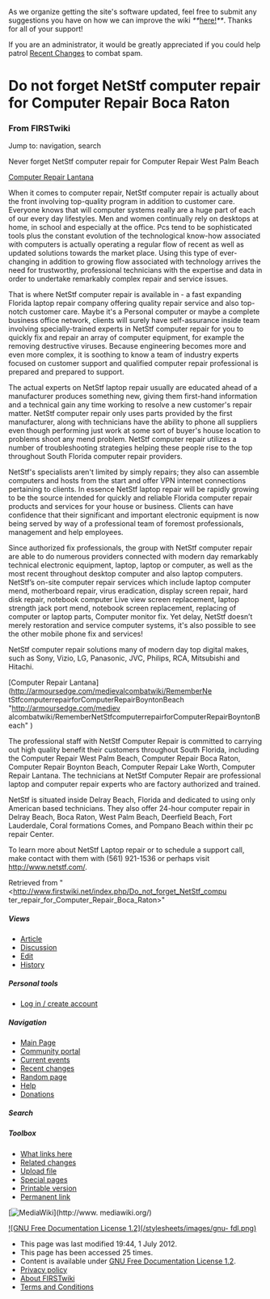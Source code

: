 As we organize getting the site's software updated, feel free to submit any
suggestions you have on how we can improve the wiki
_**_[here!](/index.php/User:Hallry/Suggestions "User:Hallry/Suggestions"
)_**_. Thanks for all of your support!

If you are an administrator, it would be greatly appreciated if you could help
patrol [Recent Changes](/index.php/Special:Recentchanges
"Special:Recentchanges" ) to combat spam.

# Do not forget NetStf computer repair for Computer Repair Boca Raton

### From FIRSTwiki

Jump to: navigation, search

Never forget NetStf computer repair for Computer Repair West Palm Beach

[Computer Repair Lantana](http://www.netstf.com/about-netstf/
"http://www.netstf.com/about-netstf/" )

When it comes to computer repair, NetStf computer repair is actually about the
front involving top-quality program in addition to customer care. Everyone
knows that will computer systems really are a huge part of each of our every
day lifestyles. Men and women continually rely on desktops at home, in school
and especially at the office. Pcs tend to be sophisticated tools plus the
constant evolution of the technological know-how associated with computers is
actually operating a regular flow of recent as well as updated solutions
towards the market place. Using this type of ever-changing in addition to
growing flow associated with technology arrives the need for trustworthy,
professional technicians with the expertise and data in order to undertake
remarkably complex repair and service issues.

  
That is where NetStf computer repair is available in - a fast expanding
Florida laptop repair company offering quality repair service and also top-
notch customer care. Maybe it's a Personal computer or maybe a complete
business office network, clients will surely have self-assurance inside team
involving specially-trained experts in NetStf computer repair for you to
quickly fix and repair an array of computer equipment, for example the
removing destructive viruses. Because engineering becomes more and even more
complex, it is soothing to know a team of industry experts focused on customer
support and qualified computer repair professional is prepared and prepared to
support.

The actual experts on NetStf laptop repair usually are educated ahead of a
manufacturer produces something new, giving them first-hand information and a
technical gain any time working to resolve a new customer's repair matter.
NetStf computer repair only uses parts provided by the first manufacturer,
along with technicians have the ability to phone all suppliers even though
performing just work at some sort of buyer's house location to problems shoot
any mend problem. NetStf computer repair utilizes a number of troubleshooting
strategies helping these people rise to the top throughout South Florida
computer repair providers.

NetStf's specialists aren't limited by simply repairs; they also can assemble
computers and hosts from the start and offer VPN internet connections
pertaining to clients. In essence NetStf laptop repair will be rapidly growing
to be the source intended for quickly and reliable Florida computer repair
products and services for your house or business. Clients can have confidence
that their significant and important electronic equipment is now being served
by way of a professional team of foremost professionals, management and help
employees.

Since authorized fix professionals, the group with NetStf computer repair are
able to do numerous providers connected with modern day remarkably technical
electronic equipment, laptop, laptop or computer, as well as the most recent
throughout desktop computer and also laptop computers. NetStf’s on-site
computer repair services which include laptop computer mend, motherboard
repair, virus eradication, display screen repair, hard disk repair, notebook
computer Live view screen replacement, laptop strength jack port mend,
notebook screen replacement, replacing of computer or laptop parts, Computer
monitor fix. Yet delay, NetStf doesn’t merely restoration and service computer
systems, it's also possible to see the other mobile phone fix and services!

NetStf computer repair solutions many of modern day top digital makes, such as
Sony, Vizio, LG, Panasonic, JVC, Philips, RCA, Mitsubishi and Hitachi.

[Computer Repair Lantana](http://armoursedge.com/medievalcombatwiki/RememberNe
tStfcomputerrepairforComputerRepairBoyntonBeach "http://armoursedge.com/mediev
alcombatwiki/RememberNetStfcomputerrepairforComputerRepairBoyntonBeach" )

The professional staff with NetStf Computer Repair is committed to carrying
out high quality benefit their customers throughout South Florida, including
the Computer Repair West Palm Beach, Computer Repair Boca Raton, Computer
Repair Boynton Beach, Computer Repair Lake Worth, Computer Repair Lantana. The
technicians at NetStf Computer Repair are professional laptop and computer
repair experts who are factory authorized and trained.

NetStf is situated inside Delray Beach, Florida and dedicated to using only
American based technicians. They also offer 24-hour computer repair in Delray
Beach, Boca Raton, West Palm Beach, Deerfield Beach, Fort Lauderdale, Coral
formations Comes, and Pompano Beach within their pc repair Center.

To learn more about NetStf Laptop repair or to schedule a support call, make
contact with them with (561) 921-1536 or perhaps visit
<http://www.netstf.com/>.

Retrieved from "<http://www.firstwiki.net/index.php/Do_not_forget_NetStf_compu
ter_repair_for_Computer_Repair_Boca_Raton>"

##### Views

  * [Article](/index.php/Do_not_forget_NetStf_computer_repair_for_Computer_Repair_Boca_Raton)
  * [Discussion](/index.php?title=Talk:Do_not_forget_NetStf_computer_repair_for_Computer_Repair_Boca_Raton&action=edit)
  * [Edit](/index.php?title=Do_not_forget_NetStf_computer_repair_for_Computer_Repair_Boca_Raton&action=edit)
  * [History](/index.php?title=Do_not_forget_NetStf_computer_repair_for_Computer_Repair_Boca_Raton&action=history)

##### Personal tools

  * [Log in / create account](/index.php?title=Special:Userlogin&returnto=Do_not_forget_NetStf_computer_repair_for_Computer_Repair_Boca_Raton)

[](/index.php/Main_Page "Main Page" )

##### Navigation

  * [Main Page](/index.php/Main_Page)
  * [Community portal](/index.php/FIRSTwiki:Community_portal)
  * [Current events](/index.php/Current_events)
  * [Recent changes](/index.php/Special:Recentchanges)
  * [Random page](/index.php/Special:Random)
  * [Help](/index.php/FIRSTwiki:Help)
  * [Donations](/index.php/FIRSTwiki:Site_support)

##### Search



##### Toolbox

  * [What links here](/index.php/Special:Whatlinkshere/Do_not_forget_NetStf_computer_repair_for_Computer_Repair_Boca_Raton)
  * [Related changes](/index.php/Special:Recentchangeslinked/Do_not_forget_NetStf_computer_repair_for_Computer_Repair_Boca_Raton)
  * [Upload file](/index.php/Special:Upload)
  * [Special pages](/index.php/Special:Specialpages)
  * [Printable version](/index.php?title=Do_not_forget_NetStf_computer_repair_for_Computer_Repair_Boca_Raton&printable=yes)
  * [Permanent link](/index.php?title=Do_not_forget_NetStf_computer_repair_for_Computer_Repair_Boca_Raton&oldid=184038)

[![MediaWiki](/skins/common/images/poweredby_mediawiki_88x31.png)](http://www.
mediawiki.org/)

[![GNU Free Documentation License 1.2](/stylesheets/images/gnu-
fdl.png)](http://www.gnu.org/copyleft/fdl.html)

  * This page was last modified 19:44, 1 July 2012.
  * This page has been accessed 25 times.
  * Content is available under [GNU Free Documentation License 1.2](http://www.gnu.org/copyleft/fdl.html "http://www.gnu.org/copyleft/fdl.html" ).
  * [Privacy policy](/index.php/FIRSTwiki:Privacy_policy "FIRSTwiki:Privacy policy" )
  * [About FIRSTwiki](/index.php/FIRSTwiki:About "FIRSTwiki:About" )
  * [Terms and Conditions](/index.php/FIRSTwiki:Terms_and_conditions "FIRSTwiki:Terms and conditions" )

